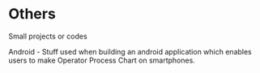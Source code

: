 # Others
Small projects or codes

Android - Stuff used when building an android application which enables users to make Operator Process Chart on smartphones.

